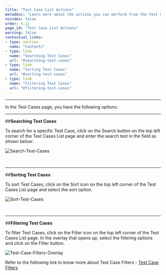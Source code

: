 ```yaml
---
title: "Test Case List Actions"
metadesc: "Learn more about the actions you can perform from the Test Cases List View such as search, sort, and filtering Test Cases in this article"
noindex: false
order: 4.12
page_id: "Test Case List Actions"
warning: false
contextual_links:
- type: section
  name: "Contents"
- type: link
  name: "Searching Test Cases"
  url: "#searching-test-cases"
- type: link
  name: "Sorting Test Cases"
  url: "#sorting-test-cases"
- type: link
  name: "Filtering Test Cases"
  url: "#filtering-test-cases"
---
```


---

In the Test Cases page, you have the following options:

---
##**Searching Test Cases**

To search for a specific Test Case, click on the Search button on the top left corner of the Test Cases List page and enter the search text in the field as shown below:

![Search-Test-Cases](https://s3.amazonaws.com/static-docs.testsigma.com/new_images/test-cases/manage/list-actions/Search-Test-Cases.png)

&emsp;

---
##**Sorting Test Cases**

To sort Test Cases, click on the Sort icon on the top left corner of the Test Cases List page and select the sort option.

![Sort-Test-Cases](https://s3.amazonaws.com/static-docs.testsigma.com/new_images/test-cases/manage/list-actions/Sort-Test-Cases.png)

&emsp;

---
##**Filtering Test Cases**

To filter Test Cases, click on the Filter icon on the top left corner of the Test Cases List page. In the overlay that opens up, select the filtering options and click on the Filter button.

![Test-Case-Filters-Overlay](https://s3.amazonaws.com/static-docs.testsigma.com/new_images/test-cases/manage/list-actions/Test-Case-Filters-Overlay.png)

Refer to the following link to know more about Test Case Filters - [Test Case Filters](https://testsigma.com/docs/test-cases/manage/filters/)

